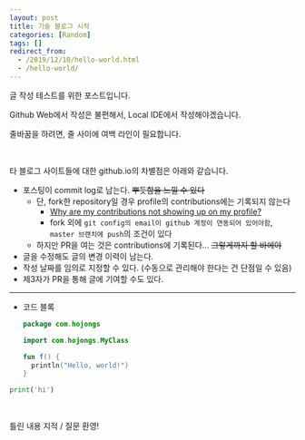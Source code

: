 ```yaml
---
layout: post
title: 기술 블로그 시작
categories: [Random]
tags: []
redirect_from:
  - /2019/12/10/hello-world.html
  - /hello-world/
---
```


글 작성 테스트를 위한 포스트입니다.

Github Web에서 작성은 불편해서, Local IDE에서 작성해야겠습니다.

줄바꿈을 하려면, 줄 사이에 여백 라인이 필요합니다.

<br>

타 블로그 사이트들에 대한 github.io의 차별점은 아래와 같습니다.
* 포스팅이 commit log로 남는다. ~~뿌듯함을 느낄 수 있다~~
  * 단, fork한 repository일 경우 profile의 contributions에는 기록되지 않는다
    * [Why are my contributions not showing up on my profile?](https://help.github.com/en/github/setting-up-and-managing-your-github-profile/why-are-my-contributions-not-showing-up-on-my-profile)
    * fork 외에 `git config의 email이 github 계정이 연동되어 있어야함`, `master 브랜치에 push`의 조건이 있다
  * 하지만 PR을 여는 것은 contributions에 기록된다... ~~그렇게까지 할 바에야~~
* 글을 수정해도 글의 변경 이력이 남는다.
* 작성 날짜를 임의로 지정할 수 있다. (수동으로 관리해야 한다는 건 단점일 수 있음)
* 제3자가 PR을 통해 글에 기여할 수도 있다.

---

* 코드 블록
  ```kotlin
  package com.hojongs
  
  import com.hojongs.MyClass
  
  fun f() {
    println("Hello, world!")
  }
  ```

```python
print('hi')
```

<br>

틀린 내용 지적 / 질문 환영!
